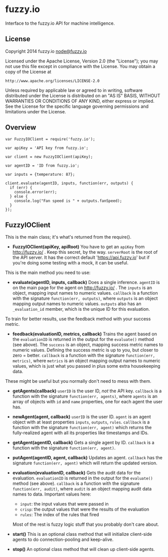 fuzzy.io
========

Interface to the fuzzy.io API for machine intelligence.

License
-------

Copyright 2014 fuzzy.io <node@fuzzy.io>

Licensed under the Apache License, Version 2.0 (the "License");
you may not use this file except in compliance with the License.
You may obtain a copy of the License at

    http://www.apache.org/licenses/LICENSE-2.0

Unless required by applicable law or agreed to in writing, software
distributed under the License is distributed on an "AS IS" BASIS,
WITHOUT WARRANTIES OR CONDITIONS OF ANY KIND, either express or implied.
See the License for the specific language governing permissions and
limitations under the License.

Overview
--------

    var FuzzyIOClient = require('fuzzy.io');

    var apiKey = 'API key from fuzzy.io';

    var client = new FuzzyIOClient(apiKey);

    var agentID = 'ID from fuzzy.io';

    var inputs = {temperature: 87};

    client.evaluate(agentID, inputs, function(err, outputs) {
      if (err) {
        console.error(err);
      } else {
        console.log("Fan speed is " + outputs.fanSpeed);
      }
    });

FuzzyIOClient
--------------

This is the main class; it's what's returned from the require().

* **FuzzyIOClient(apiKey, apiRoot)** You have to get an `apiKey` from
  http://fuzzy.io/ . Keep this secret, by the way. `serverRoot` is the root of
  the API server. It has the correct default 'https://api.fuzzy.io' but if
  you're doing some testing with a mock, it can be useful.

This is the main method you need to use:

* **evaluate(agentID, inputs, callback)** Does a single inference.
  `agentID` is on the main page for the agent on http://fuzzy.io/ .
  The `inputs` is an object, mapping input names
  to numeric values. `callback` is a function with the signature
  `function(err, outputs)`, where `outputs` is an object mapping output names to
  numeric values. `outputs` also has an `_evaluation_id` member, which is
  the unique ID for this evaluation.

To train for better results, use the feedback method with your success metric.

* **feedback(evaluationID, metrics, callback)** Trains the agent based on the
  `evaluationID` is returned in the output for the `evaluate()` method (see above).
  The `success` is an object, mapping success metric names
  to numeric values. Defining the success metric is up to you,
  but closer to zero = better. `callback` is a function with the signature
  `function(err, metrics)`, where `metrics` is an object mapping output names to
  numeric values, which is just what you passed in plus some extra housekeeping
  data.

These might be useful but you normally don't need to mess with them.

* **getAgents(callback)** `userID` is the user ID, *not* the API key.
  `callback` is a function with the signature `function(err, agents)`, where
  `agents` is an array of objects with `id` and `name` properties, one for
  each agent the user has.

* **newAgent(agent, callback)** `userID` is the user ID. `agent` is an
  agent object with at least properties `inputs`, `outputs`, `rules`. `callback`
  is a function with the signature `function(err, agent)` which returns the
  fully-realized agent with all its properties like timestamps and IDs.

* **getAgent(agentID, callback)** Gets a single agent by ID. `callback` is a
  function with the signature `function(err, agent)`.

* **putAgent(agentID, agent, callback)** Updates an agent. `callback` has the
  signature `function(err, agent)` which will return the updated version.

* **evaluation(evaluationID, callback)** Gets the audit data for the evaluation.
  `evaluationID` is returned in the output for the `evaluate()` method (see above).
  `callback` is a function with the signature `function(err, audit)`,
  where `audit` is an object mapping audit data names to data. Important values
  here:

  * `input`: the input values that were passed in
  * `crisp`: the output values that were the results of the evaluation
  * `rules`: The index of the rules that fired

  Most of the rest is fuzzy logic stuff that you probably don't care about.

* **start()** This is an optional class method that will initialize client-side
  agents to do connection-pooling and keep-alive.

* **stop()** An optional class method that will clean up client-side agents.
